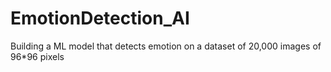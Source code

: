 # EmotionDetection_AI
Building a ML model that detects emotion on a dataset of 20,000 images of 96*96 pixels
